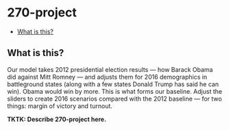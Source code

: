 270-project
========================

* [What is this?](#what-is-this)

What is this?
-------------

Our model takes 2012 presidential election results — how Barack Obama did against Mitt Romney — and adjusts them for 2016 demographics in battleground states (along with a few states Donald Trump has said he can win). Obama would win by more. This is what forms our baseline. Adjust the sliders to create 2016 scenarios compared with the 2012 baseline — for two things: margin of victory and turnout.

**TKTK: Describe 270-project here.**
